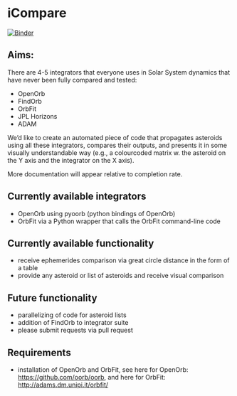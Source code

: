 # iCompare
[![Binder](https://mybinder.org/badge_logo.svg)](https://mybinder.org/v2/gh/maria8ch/iCompare/HEAD?filepath=demo_icompare.ipynb)
## Aims:
There are 4-5 integrators that everyone uses in Solar System dynamics that have never been fully compared and tested:
* OpenOrb
* FindOrb
* OrbFit
* JPL Horizons
* ADAM

We’d like to create an automated piece of code that propagates asteroids using all these integrators, compares their outputs, and presents it in some visually understandable way (e.g., a colourcoded matrix w. the asteroid on the Y axis and the integrator on the X axis).

More documentation will appear relative to completion rate.

## Currently available integrators
* OpenOrb using pyoorb (python bindings of OpenOrb)
* OrbFit via a Python wrapper that calls the OrbFit command-line code

## Currently available functionality
* receive ephemerides comparison via great circle distance in the form of a table 
* provide any asteroid or list of asteroids and receive visual comparison

## Future functionality
* parallelizing of code for asteroid lists
* addition of FindOrb to integrator suite
* please submit requests via pull request

## Requirements
* installation of OpenOrb and OrbFit, see here for OpenOrb: https://github.com/oorb/oorb, and here for OrbFit: http://adams.dm.unipi.it/orbfit/
